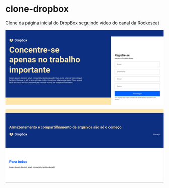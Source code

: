 # clone-dropbox
 Clone da página inicial do DropBox seguindo vídeo do canal da Rockeseat

<p align="center">
  <p><img align="center" src=".github/DropBoxRegister.png" alt="Home Web" width="800" border="0"></p>
  <p><img align="center" src=".github/DropBoxClip.png" alt="Cadastro Web" width="800" border="0"></p>
</p>
